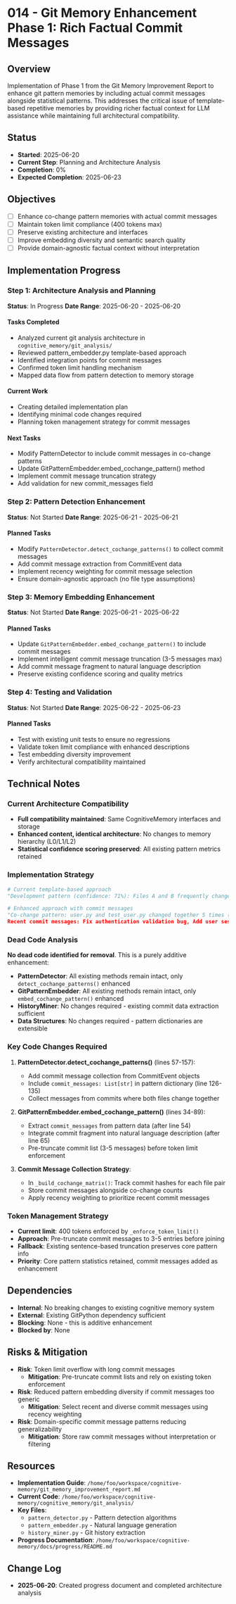 # 014 - Git Memory Enhancement Phase 1: Rich Factual Commit Messages

## Overview
Implementation of Phase 1 from the Git Memory Improvement Report to enhance git pattern memories by including actual commit messages alongside statistical patterns. This addresses the critical issue of template-based repetitive memories by providing richer factual context for LLM assistance while maintaining full architectural compatibility.

## Status
- **Started**: 2025-06-20
- **Current Step**: Planning and Architecture Analysis
- **Completion**: 0%
- **Expected Completion**: 2025-06-23

## Objectives
- [ ] Enhance co-change pattern memories with actual commit messages
- [ ] Maintain token limit compliance (400 tokens max)
- [ ] Preserve existing architecture and interfaces
- [ ] Improve embedding diversity and semantic search quality
- [ ] Provide domain-agnostic factual context without interpretation

## Implementation Progress

### Step 1: Architecture Analysis and Planning
**Status**: In Progress
**Date Range**: 2025-06-20 - 2025-06-20

#### Tasks Completed
- Analyzed current git analysis architecture in `cognitive_memory/git_analysis/`
- Reviewed pattern_embedder.py template-based approach
- Identified integration points for commit messages
- Confirmed token limit handling mechanism
- Mapped data flow from pattern detection to memory storage

#### Current Work
- Creating detailed implementation plan
- Identifying minimal code changes required
- Planning token management strategy for commit messages

#### Next Tasks
- Modify PatternDetector to include commit messages in co-change patterns
- Update GitPatternEmbedder.embed_cochange_pattern() method
- Implement commit message truncation strategy
- Add validation for new commit_messages field

### Step 2: Pattern Detection Enhancement
**Status**: Not Started
**Date Range**: 2025-06-21 - 2025-06-21

#### Planned Tasks
- Modify `PatternDetector.detect_cochange_patterns()` to collect commit messages
- Add commit message extraction from CommitEvent data
- Implement recency weighting for commit message selection
- Ensure domain-agnostic approach (no file type assumptions)

### Step 3: Memory Embedding Enhancement
**Status**: Not Started
**Date Range**: 2025-06-21 - 2025-06-22

#### Planned Tasks
- Update `GitPatternEmbedder.embed_cochange_pattern()` to include commit messages
- Implement intelligent commit message truncation (3-5 messages max)
- Add commit message fragment to natural language description
- Preserve existing confidence scoring and quality metrics

### Step 4: Testing and Validation
**Status**: Not Started
**Date Range**: 2025-06-22 - 2025-06-23

#### Planned Tasks
- Test with existing unit tests to ensure no regressions
- Validate token limit compliance with enhanced descriptions
- Test embedding diversity improvement
- Verify architectural compatibility maintained

## Technical Notes

### Current Architecture Compatibility
- **Full compatibility maintained**: Same CognitiveMemory interfaces and storage
- **Enhanced content, identical architecture**: No changes to memory hierarchy (L0/L1/L2)
- **Statistical confidence scoring preserved**: All existing pattern metrics retained

### Implementation Strategy
```python
# Current template-based approach
"Development pattern (confidence: 71%): Files A and B frequently change together (5 co-commits)"

# Enhanced approach with commit messages
"Co-change pattern: user.py and test_user.py changed together 5 times (confidence: 71%)
Recent commit messages: Fix authentication validation bug, Add user session timeout handling, Refactor user data validation"
```

### Dead Code Analysis
**No dead code identified for removal**. This is a purely additive enhancement:

- **PatternDetector**: All existing methods remain intact, only `detect_cochange_patterns()` enhanced
- **GitPatternEmbedder**: All existing methods remain intact, only `embed_cochange_pattern()` enhanced  
- **HistoryMiner**: No changes required - existing commit data extraction sufficient
- **Data Structures**: No changes required - pattern dictionaries are extensible

### Key Code Changes Required
1. **PatternDetector.detect_cochange_patterns()** (lines 57-157):
   - Add commit message collection from CommitEvent objects
   - Include `commit_messages: List[str]` in pattern dictionary (line 126-135)
   - Collect messages from commits where both files change together

2. **GitPatternEmbedder.embed_cochange_pattern()** (lines 34-89):
   - Extract `commit_messages` from pattern data (after line 54)
   - Integrate commit fragment into natural language description (after line 65)
   - Pre-truncate commit list (3-5 messages) before token limit enforcement

3. **Commit Message Collection Strategy**:
   - In `_build_cochange_matrix()`: Track commit hashes for each file pair
   - Store commit messages alongside co-change counts
   - Apply recency weighting to prioritize recent commit messages

### Token Management Strategy
- **Current limit**: 400 tokens enforced by `_enforce_token_limit()`
- **Approach**: Pre-truncate commit messages to 3-5 entries before joining
- **Fallback**: Existing sentence-based truncation preserves core pattern info
- **Priority**: Core pattern statistics retained, commit messages added as enhancement

## Dependencies
- **Internal**: No breaking changes to existing cognitive memory system
- **External**: Existing GitPython dependency sufficient
- **Blocking**: None - this is additive enhancement
- **Blocked by**: None

## Risks & Mitigation
- **Risk**: Token limit overflow with long commit messages
  - **Mitigation**: Pre-truncate commit lists and rely on existing token enforcement
- **Risk**: Reduced pattern embedding diversity if commit messages too generic
  - **Mitigation**: Select recent and diverse commit messages using recency weighting
- **Risk**: Domain-specific commit message patterns reducing generalizability
  - **Mitigation**: Store raw commit messages without interpretation or filtering

## Resources
- **Implementation Guide**: `/home/foo/workspace/cognitive-memory/git_memory_improvement_report.md`
- **Current Code**: `/home/foo/workspace/cognitive-memory/cognitive_memory/git_analysis/`
- **Key Files**:
  - `pattern_detector.py` - Pattern detection algorithms
  - `pattern_embedder.py` - Natural language generation
  - `history_miner.py` - Git history extraction
- **Progress Documentation**: `/home/foo/workspace/cognitive-memory/docs/progress/README.md`

## Change Log
- **2025-06-20**: Created progress document and completed architecture analysis